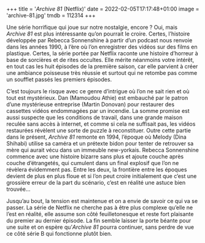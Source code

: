 +++
title = '*Archive 81* (Netflix)'
date = 2022-02-05T17:17:48+01:00
image = 'archive-81.jpg'
tmdb = 112314
+++


Une série horrifique qui joue sur notre nostalgie, encore ? Oui, mais *Archive 81* est plus intéressante qu’on pourrait le croire. Certes, l’histoire développée par Rebecca Sonnenshine à partir d’un podcast nous renvoie dans les années 1990, à l’ère où l’on enregistrer des vidéos sur des films en plastique. Certes, la série portée par Netflix raconte une histoire d’horreur à base de sorcières et de rites occultes. Elle mérite néanmoins votre intérêt, en tout cas les huit épisodes de la première saison, car elle parvient à créer une ambiance poisseuse très réussie et surtout qui ne retombe pas comme un soufflet passés les premiers épisodes.

C’est toujours le risque avec ce genre d’intrigue où l’on ne sait rien et où tout est mystérieux. Dan (Mamoudou Athie) est embauché par le patron d’une mystérieuse entreprise (Martin Donovan) pour restaurer des cassettes vidéos endommagées par un incendie. La somme promise est aussi suspecte que les conditions de travail, dans une grande maison reculée sans accès à internet, et comme si cela ne suffisait pas, les vidéos restaurées révèlent une sorte de puzzle à reconstituer. Outre cette partie dans le présent, *Archive 81* remonte en 1994, l’époque où Melody (Dina Shihabi) utilise sa caméra et un prétexte bidon pour tenter de retrouver sa mère qui aurait vécu dans un immeuble new-yorkais. Rebecca Sonnenshine commence avec une histoire bizarre sans plus et ajoute couche après couche d’étrangetés, qui cumulent dans un final explosif que l’on ne révèlera évidemment pas. Entre les deux, la frontière entre les époques devient de plus en plus floue et si l’on peut croire initialement que c’est une grossière erreur de la part du scénario, c’est en réalité une astuce bien trouvée…

Jusqu’au bout, la tension est maintenue et on a envie de savoir ce qui va se passer. La série de Netflix ne cherche pas à être plus complexe qu’elle ne l’est en réalité, elle assume son côté feuilletonesque et reste fort plaisante du premier au dernier épisode. La fin semble laisser la porte béante pour une suite et on espère qu’*Archive 81* pourra continuer, sans perdre de vue ce côté série B qui fonctionne plutôt bien. 